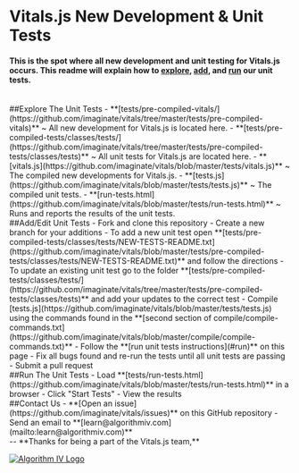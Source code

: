# Vitals.js New Development & Unit Tests

#### This is the spot where all new development and unit testing for Vitals.js occurs. This readme will explain how to [explore](#explore), [add](#add), and [run](#run) our unit tests.

<br />
##<a name="explore"></a>Explore The Unit Tests
- **[tests/pre-compiled-vitals/](https://github.com/imaginate/vitals/tree/master/tests/pre-compiled-vitals)** ~ All new development for Vitals.js is located here.
- **[tests/pre-compiled-tests/classes/tests/](https://github.com/imaginate/vitals/tree/master/tests/pre-compiled-tests/classes/tests)** ~ All unit tests for Vitals.js are located here.
- **[vitals.js](https://github.com/imaginate/vitals/blob/master/tests/vitals.js)** ~ The compiled new developments for Vitals.js.
- **[tests.js](https://github.com/imaginate/vitals/blob/master/tests/tests.js)** ~ The compiled unit tests.
- **[run-tests.html](https://github.com/imaginate/vitals/blob/master/tests/run-tests.html)** ~ Runs and reports the results of the unit tests.

<br />
##<a name="add"></a>Add/Edit Unit Tests
- Fork and clone this repository
- Create a new branch for your additions
- To add a new unit test open **[tests/pre-compiled-tests/classes/tests/NEW-TESTS-README.txt](https://github.com/imaginate/vitals/blob/master/tests/pre-compiled-tests/classes/tests/NEW-TESTS-README.txt)** and follow the directions
- To update an existing unit test go to the folder **[tests/pre-compiled-tests/classes/tests/](https://github.com/imaginate/vitals/tree/master/tests/pre-compiled-tests/classes/tests)** and add your updates to the correct test
- Compile [tests.js](https://github.com/imaginate/vitals/blob/master/tests/tests.js) using the commands found in the **[second section of compile/compile-commands.txt](https://github.com/imaginate/vitals/blob/master/compile/compile-commands.txt)**
- Follow the **[run unit tests instructions](#run)** on this page
- Fix all bugs found and re-run the tests until all unit tests are passing
- Submit a pull request

<br />
##<a name="run"></a>Run The Unit Tests
- Load **[tests/run-tests.html](https://github.com/imaginate/vitals/blob/master/tests/run-tests.html)** in a browser
- Click "Start Tests"
- View the results

<br />
##Contact Us
- **[Open an issue](https://github.com/imaginate/vitals/issues)** on this GitHub repository
- Send an email to **[learn@algorithmiv.com](mailto:learn@algorithmiv.com)**

<br />
--
**Thanks for being a part of the Vitals.js team,**

<a href="http://www.algorithmiv.com/vitals"><img src="http://www.algorithmiv.com/images/aIV-logo.png" alt="Algorithm IV Logo" /></a>